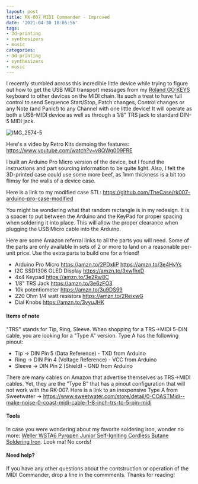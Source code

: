 ```yaml
---
layout: post
title: RK-007 MIDI Commander - Improved
date: '2021-04-30 18:05:56'
tags:
- 3d-printing
- synthesizers
- music
categories:
- 3d-printing
- synthesizers
- music
---
```


[](https://www.retrokits.com/shop/rk007/)

I recently stumbled across this incredible little device while trying to figure out how to get the USB MIDI transport messages from my [Roland GO\:KEYS](https://amzn.to/2PFm8Uk) keyboard to other devices on the MIDI chain. Its such a treat to have full control to send Sequence Start/Stop, Patch changes, Control changes or any Note (and Panic!) to any Channel with one little device!  It will operate as both a USB-MIDI device as well as through a 1/8" TRS jack to standard DIN-5 MIDI jack.

![IMG_2574-5](https://res.cloudinary.com/thecase/image/upload/q_auto:good/IMG_2574-5.jpg)

Here's a video by Retro Kits demoing the features: https://www.youtube.com/watch?v=v8QWg009FRE

I built an Arduino Pro Micro version of the device, but I found the instructions and part sourcing information to be quite light. Also, I felt the 3D-printed case could use some more beef, as 1mm thickness is a bit too flimsy for the walls of a device case.

Here is a link to my modified case STL: https://github.com/TheCase/rk007-arduino-pro-case-modified

You might be wondering what that random rectangle is in my redesign.  It is a spacer to put between the Arduino and the KeyPad for proper spacing when soldering it into place.  This will allow the proper clearance when plugging the USB Micro cable into the Arduino.

Here are some Amazon referral links to all the parts you will need.  Some of the parts are only available in sets of 2 or more to land on a reasonable per-unit price.  Use the extra parts to build one for a friend!

- Arduino Pro Micro https://amzn.to/2PDxIiP https://amzn.to/3e4HvYs
- I2C SSD1306 OLED Display https://amzn.to/3xwfhxD
- 4x4 Keypad https://amzn.to/3e2Rw8C
- 1/8" TRS Jack https://amzn.to/3e6zFO3
- 10k potentiometer https://amzn.to/3u9DS99
- 220 Ohm 1/4 watt resistors https://amzn.to/2ReixwG
- Dial Knobs https://amzn.to/3vyuJHK


#### Items of note

"TRS" stands for Tip, Ring, Sleeve. When shopping for a TRS->MIDI 5-DIN cable, you are looking for a "Type A" version.  Type A has the following pinout:

- Tip -> DIN Pin 5 (Data Reference) - TXD from Arduino 
- Ring -> DIN Pin 4 (Voltage Reference) - VCC from Arduino
- Sleeve -> DIN Pin 2 (Shield) - GND from Arduino

There are many cables on Amazon that advertise themselves as TRS->MIDI cables.  Yet, they are the "Type B" that has a pinout configuration that will not work with the RK-007.  Here is a link to an inexpensive Type A from Sweetwater -> https://www.sweetwater.com/store/detail/0-COASTMidi--make-noise-0-coast-midi-cable-1-8-inch-trs-to-5-pin-midi

#### Tools

In case you were wondering about my favorite soldering iron, wonder no more: [Weller WSTA6 Pyropen Junior Self-Igniting Cordless Butane Soldering Iron](https://amzn.to/3u8x7og).  Look ma!  No cords!

#### Need help?

If you have any other questions about the contstruction or operation of the MIDI Commander, drop a line in the commments.  Thanks for reading!
